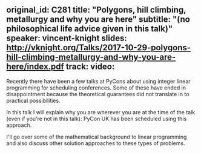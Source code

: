 original_id: C281
title: "Polygons, hill climbing, metallurgy and why you are here"
subtitle: "(no philosophical life advice given in this talk)"
speaker: vincent-knight
slides: http://vknight.org/Talks/2017-10-29-polygons-hill-climbing-metallurgy-and-why-you-are-here/index.pdf
track: 
video:
---
Recently there have been a few talks at PyCons about using integer linear programming for scheduling conferences. Some of these have ended in disappointment because the theoretical guarantees did not translate in to practical possibilities.

In this talk I will explain why you are wherever you are at the time of the talk (even if you're not in this talk): PyCon UK has been scheduled using this approach.

I'll go over some of the mathematical background to linear programming and also discuss other solution approaches to these types of problems.

